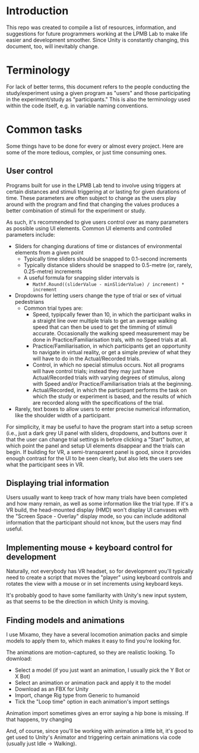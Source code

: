 # Introduction
This repo was created to compile a list of resources, information, and suggestions for future programmers working at the LPMB Lab to make life easier and development smoother. Since Unity is constantly changing, this document, too, will inevitably change.

# Terminology
For lack of better terms, this document refers to the people conducting the study/experiment using a given program as "users" and those participating in the experiment/study as "participants." This is also the terminology used within the code itself, e.g. in variable naming conventions.

# Common tasks
Some things have to be done for every or almost every project. Here are some of the more tedious, complex, or just time consuming ones.

## User control
Programs built for use in the LPMB Lab tend to involve using triggers at certain distances and stimuli triggering at or lasting for given durations of time. These parameters are often subject to change as the users play around with the program and find that changing the values produces a better combination of stimuli for the experiment or study.

As such, it's recommended to give users control over as many parameters as possible using UI elements. Common UI elements and controlled parameters include:

- Sliders for changing durations of time or distances of environmental elements from a given point
  - Typically time sliders should be snapped to 0.1-second increments
  - Typically distance sliders should be snapped to 0.5-metre (or, rarely, 0.25-metre) increments
  - A useful formula for snapping slider intervals is
    - `Mathf.Round((sliderValue - minSliderValue) / increment) * increment`
- Dropdowns for letting users change the type of trial or sex of virtual pedestrians
  - Common trial types are:
    - Speed, typipcally fewer than 10, in which the participant walks in a straight line over multiple trials to get an average walking speed that can then be used to get the timming of stimuli accurate. Occasionally the walking speed measurement may be done in Practice/Familiarisation trals, with no Speed trials at all.
    - Practice/Familiarisation, in which participants get an opportunity to navigate in virtual reality, or get a simple preview of what they will have to do in the Actual/Recorded trials.
    - Control, in which no special stimulus occurs. Not all programs will have control trials; instead they may just have Actual/Recorded trials with varying degrees of stimulus, along with Speed and/or Practice/Familiarisation trials at the beginning.
    - Actual/Recorded, in which the participant performs the task on which the study or experiment is based, and the results of which are recorded along with the specifications of the trial.
- Rarely, text boxes to allow users to enter precise numerical information, like the shoulder width of a participant.

For simplicity, it may be useful to have the program start into a setup screen (i.e., just a dark grey UI panel with sliders, dropdowns, and buttons over it that the user can change trial settings in before clicking a "Start" button, at which point the panel and setup UI elements disappear and the trials can begin. If building for VR, a semi-transparent panel is good, since it provides enough contrast for the UI to be seen clearly, but also lets the users see what the participant sees in VR.

## Displaying trial information
Users usually want to keep track of how many trials have been completed and how many remain, as well as some information like the trial type. If it's a VR build, the head-mounted display (HMD) won't display UI canvases with the "Screen Space - Overlay" display mode, so you can include additonal information that the participant should not know, but the users may find useful.

## Implementing mouse + keyboard control for development
Naturally, not everybody has VR headset, so for development you'll typically need to create a script that moves the "player" using keyboard controls and rotates the view with a mouse or in set increments using keyboard keys.

It's probably good to have some familiarity with Unity's new input system, as that seems to be the direction in which Unity is moving.

## Finding models and animations
I use Mixamo, they have a several locomotion animation packs and simple models to apply them to, which makes it easy to find you're looking for.

The animations are motion-captured, so they are realistic looking. To download:
- Select a model (if you just want an animation, I usually pick the Y Bot or X Bot)
- Select an animation or animation pack and apply it to the model
- Download as an FBX for Unity
- Import, change Rig type from Generic to humanoid
- Tick the "Loop time" option in each animation's import settings

Animation import sometimes gives an error saying a hip bone is missing. If that happens, try changing 

And, of course, since you'll be working with animation a little bit, it's good to get used to Unity's Animator and triggering certain animations via code (usually just Idle -> Walking).

